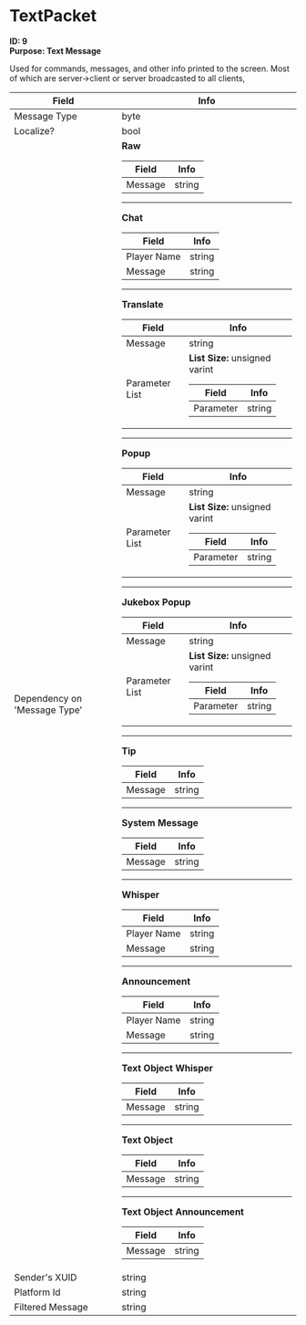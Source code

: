 # TextPacket

**ID: 9**  
**Purpose: Text Message**  

Used for commands, messages, and other info printed to the screen. Most of which are server->client or server broadcasted to all clients,

<table><thead><tr><th>Field</th><th>Info</th></tr></thead><tbody>
<tr><td>Message Type</td><td>byte</td></tr>
<tr><td>Localize?</td><td>bool</td></tr>
<tr><td>Dependency on 'Message Type'</td><td><b>Raw</b><br>
  <table><thead><tr><th>Field</th><th>Info</th></tr></thead><tbody>
  <tr><td>Message</td><td>string</td></tr>
  </tbody></table><hr>
  <b>Chat</b><br>
  <table><thead><tr><th>Field</th><th>Info</th></tr></thead><tbody>
  <tr><td>Player Name</td><td>string</td></tr>
  <tr><td>Message</td><td>string</td></tr>
  </tbody></table><hr>
  <b>Translate</b><br>
  <table><thead><tr><th>Field</th><th>Info</th></tr></thead><tbody>
  <tr><td>Message</td><td>string</td></tr>
  <tr><td>Parameter List</td><td><b>List Size:</b> unsigned varint
    <table><thead><tr><th>Field</th><th>Info</th></tr></thead><tbody>
    <tr><td>Parameter</td><td>string</td></tr>
    </tbody></table></td></tr>
  </tbody></table><hr>
  <b>Popup</b><br>
  <table><thead><tr><th>Field</th><th>Info</th></tr></thead><tbody>
  <tr><td>Message</td><td>string</td></tr>
  <tr><td>Parameter List</td><td><b>List Size:</b> unsigned varint
    <table><thead><tr><th>Field</th><th>Info</th></tr></thead><tbody>
    <tr><td>Parameter</td><td>string</td></tr>
    </tbody></table></td></tr>
  </tbody></table><hr>
  <b>Jukebox Popup</b><br>
  <table><thead><tr><th>Field</th><th>Info</th></tr></thead><tbody>
  <tr><td>Message</td><td>string</td></tr>
  <tr><td>Parameter List</td><td><b>List Size:</b> unsigned varint
    <table><thead><tr><th>Field</th><th>Info</th></tr></thead><tbody>
    <tr><td>Parameter</td><td>string</td></tr>
    </tbody></table></td></tr>
  </tbody></table><hr>
  <b>Tip</b><br>
  <table><thead><tr><th>Field</th><th>Info</th></tr></thead><tbody>
  <tr><td>Message</td><td>string</td></tr>
  </tbody></table><hr>
  <b>System Message</b><br>
  <table><thead><tr><th>Field</th><th>Info</th></tr></thead><tbody>
  <tr><td>Message</td><td>string</td></tr>
  </tbody></table><hr>
  <b>Whisper</b><br>
  <table><thead><tr><th>Field</th><th>Info</th></tr></thead><tbody>
  <tr><td>Player Name</td><td>string</td></tr>
  <tr><td>Message</td><td>string</td></tr>
  </tbody></table><hr>
  <b>Announcement</b><br>
  <table><thead><tr><th>Field</th><th>Info</th></tr></thead><tbody>
  <tr><td>Player Name</td><td>string</td></tr>
  <tr><td>Message</td><td>string</td></tr>
  </tbody></table><hr>
  <b>Text Object Whisper</b><br>
  <table><thead><tr><th>Field</th><th>Info</th></tr></thead><tbody>
  <tr><td>Message</td><td>string</td></tr>
  </tbody></table><hr>
  <b>Text Object</b><br>
  <table><thead><tr><th>Field</th><th>Info</th></tr></thead><tbody>
  <tr><td>Message</td><td>string</td></tr>
  </tbody></table><hr>
  <b>Text Object Announcement</b><br>
  <table><thead><tr><th>Field</th><th>Info</th></tr></thead><tbody>
  <tr><td>Message</td><td>string</td></tr>
  </tbody></table></td></tr>
<tr><td>Sender's XUID</td><td>string</td></tr>
<tr><td>Platform Id</td><td>string</td></tr>
<tr><td>Filtered Message</td><td>string</td></tr>
</tbody></table>